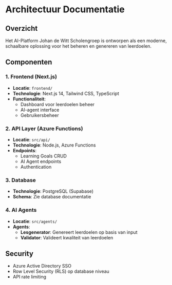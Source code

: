 # Architectuur Documentatie

## Overzicht
Het AI-Platform Johan de Witt Scholengroep is ontworpen als een moderne, schaalbare oplossing voor het beheren en genereren van leerdoelen.

## Componenten

### 1. Frontend (Next.js)
- **Locatie**: `frontend/`
- **Technologie**: Next.js 14, Tailwind CSS, TypeScript
- **Functionaliteit**: 
  - Dashboard voor leerdoelen beheer
  - AI-agent interface
  - Gebruikersbeheer

### 2. API Layer (Azure Functions)
- **Locatie**: `src/api/`
- **Technologie**: Node.js, Azure Functions
- **Endpoints**:
  - Learning Goals CRUD
  - AI Agent endpoints
  - Authentication

### 3. Database
- **Technologie**: PostgreSQL (Supabase)
- **Schema**: Zie database documentatie

### 4. AI Agents
- **Locatie**: `src/agents/`
- **Agents**:
  - **Lesgenerator**: Genereert leerdoelen op basis van input
  - **Validator**: Valideert kwaliteit van leerdoelen

## Security
- Azure Active Directory SSO
- Row Level Security (RLS) op database niveau
- API rate limiting